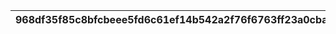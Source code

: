 |968df35f85c8bfcbeee5fd6c61ef14b542a2f76f6763ff23a0cba32dd60d7b34|378a2b406a45eb49939b733959cbecf7d84eb2ba664ac060aa33d14c9ed83a03|877ab708523728fef6efcd7b6ad2449fc50c7438816c50f00b258dd3a1fd1efa|e626bc427f18ebc95383789604bb8b0afecb50a370902392a1e3c784706df8bd|cbe603b129ee73a0bb6ef8f54c4b03b26a1b08efd26a9fee9796fad7d820bbcc|
| --- | --- | --- | --- | --- |